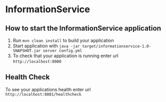 # InformationService

How to start the InformationService application
---

1. Run `mvn clean install` to build your application
1. Start application with `java -jar target/informationservice-1.0-SNAPSHOT.jar server config.yml`
1. To check that your application is running enter url `http://localhost:8080`

Health Check
---

To see your applications health enter url `http://localhost:8081/healthcheck`
